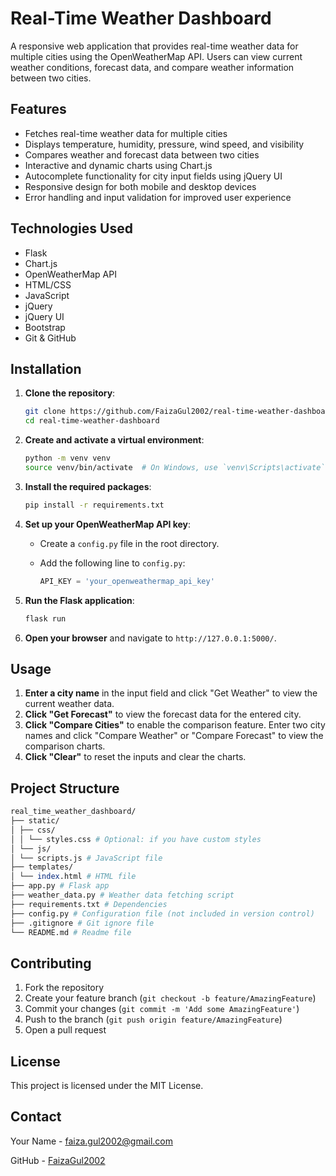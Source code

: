 # Real-Time Weather Dashboard

A responsive web application that provides real-time weather data for multiple cities using the OpenWeatherMap API. Users can view current weather conditions, forecast data, and compare weather information between two cities.

## Features

* Fetches real-time weather data for multiple cities
* Displays temperature, humidity, pressure, wind speed, and visibility
* Compares weather and forecast data between two cities
* Interactive and dynamic charts using Chart.js
* Autocomplete functionality for city input fields using jQuery UI
* Responsive design for both mobile and desktop devices
* Error handling and input validation for improved user experience

## Technologies Used

* Flask
* Chart.js
* OpenWeatherMap API
* HTML/CSS
* JavaScript
* jQuery
* jQuery UI
* Bootstrap
* Git & GitHub

## Installation


1. **Clone the repository**:

   ```bash
   git clone https://github.com/FaizaGul2002/real-time-weather-dashboard.git
   cd real-time-weather-dashboard
   ```
2. **Create and activate a virtual environment**:

   ```bash
   python -m venv venv
   source venv/bin/activate  # On Windows, use `venv\Scripts\activate`
   ```
3. **Install the required packages**:

   ```bash
   pip install -r requirements.txt
   ```
4. **Set up your OpenWeatherMap API key**:
   * Create a `config.py` file in the root directory.
   * Add the following line to `config.py`:

     ```python
     API_KEY = 'your_openweathermap_api_key'
     ```
5. **Run the Flask application**:

   ```bash
   flask run
   ```
6. **Open your browser** and navigate to `http://127.0.0.1:5000/`.

## Usage


1. **Enter a city name** in the input field and click "Get Weather" to view the current weather data.
2. **Click "Get Forecast"** to view the forecast data for the entered city.
3. **Click "Compare Cities"** to enable the comparison feature. Enter two city names and click "Compare Weather" or "Compare Forecast" to view the comparison charts.
4. **Click "Clear"** to reset the inputs and clear the charts.

## Project Structure

```perl
real_time_weather_dashboard/
├── static/
│ ├── css/
│ │ └── styles.css # Optional: if you have custom styles
│ └── js/
│ └── scripts.js # JavaScript file
├── templates/
│ └── index.html # HTML file
├── app.py # Flask app
├── weather_data.py # Weather data fetching script
├── requirements.txt # Dependencies
├── config.py # Configuration file (not included in version control)
├── .gitignore # Git ignore file
└── README.md # Readme file
```

## Contributing


1. Fork the repository
2. Create your feature branch (`git checkout -b feature/AmazingFeature`)
3. Commit your changes (`git commit -m 'Add some AmazingFeature'`)
4. Push to the branch (`git push origin feature/AmazingFeature`)
5. Open a pull request

## License

This project is licensed under the MIT License.

## Contact

Your Name - [faiza.gul2002@gmail.com](mailto:faiza.gul2002@gmail.com)

GitHub - [FaizaGul2002](https://github.com/FaizaGul2002)